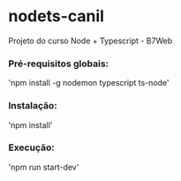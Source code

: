 # nodets-canil
Projeto do curso Node + Typescript - B7Web
### Pré-requisitos globais:
'npm install -g nodemon typescript ts-node'
### Instalação:
'npm install'
### Execução:
'npm run start-dev'
